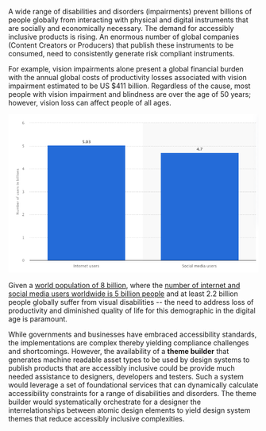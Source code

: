A wide range of disabilities and disorders (impairments) prevent billions of people globally from interacting with physical and digital instruments that are socially and economically necessary. The demand for accessibly inclusive products is rising. An enormous number of global companies (Content Creators or Producers) that publish these instruments to be consumed, need to consistently generate risk compliant instruments.

For example, vision impairments alone present a global financial burden with the annual global costs of productivity losses associated with vision impairment estimated to be US $411 billion. Regardless of the cause, most people with vision impairment and blindness are over the age of 50 years; however, vision loss can affect people of all ages.

![world-population](statista-2023-digital-population-worldwide.png)

Given a [world population of 8 billion](https://www.worldometers.info/world-population/), where the [number of internet and social media users worldwide is 5 billion people](https://www.statista.com/statistics/617136/digital-population-worldwide/) and at least 2.2 billion people globally suffer from visual disabilities -- the need to address loss of productivity and diminished quality of life for this demographic in the digital age is paramount.

While governments and businesses have embraced accessibility standards, the implementations are complex thereby yielding compliance challenges and shortcomings. However, the availability of a **theme builder** that generates machine readable asset types to be used by design systems to publish products that are accessibly inclusive could be provide much needed assistance to designers, developers and testers. Such a system would leverage a set of foundational services that can dynamically calculate accessibility constraints for a range of disabilities and disorders. The theme builder would systematically orchestrate for a designer the interrelationships between atomic design elements to yield design system themes that reduce accessibly inclusive complexities.